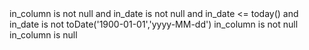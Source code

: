 <?xml version='1.0' encoding='UTF-8'?>
<dqExpressionRulesNode ruleType="Dimension Rule" ruleTypeLabel="Dimension Rule" description="" name="General accuracy test" elemId="12060216" code="accuracy_test" type="ExpressionRule">
	<ruleColumnWrapper>
		<ruleColumnNode name="in_column" elemId="12060217" type="string"/>
		<ruleColumnNode name="in_date" elemId="12060219" type="day"/>
	</ruleColumnWrapper>
	<dqRuleResultWrapper>
		<dqRuleResultNode elemId="12060220" code="ACCURATE">
			<expression>in_column is not null and in_date is not null
	and
in_date &lt;= today()
	and
in_date is not toDate(&#39;1900-01-01&#39;,&#39;yyyy-MM-dd&#39;)</expression>
		</dqRuleResultNode>
		<dqRuleResultNode elemId="12060221" code="NOT_ACCURATE">
			<expression>in_column is not null</expression>
		</dqRuleResultNode>
		<dqRuleResultNode elemId="12060222" code="NULL">
			<expression>in_column is null</expression>
		</dqRuleResultNode>
	</dqRuleResultWrapper>
</dqExpressionRulesNode>